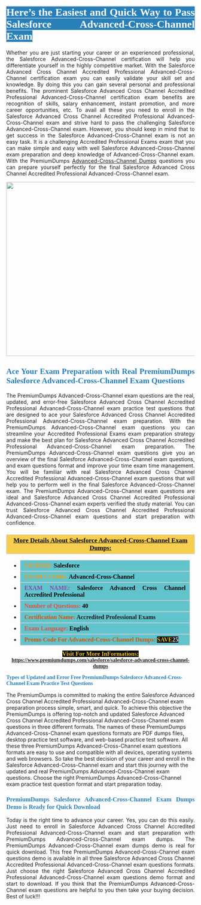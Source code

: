 <h1 style="text-align: justify;"><span style="color:#ffffff;"><span style="font-family:Georgia,serif;"><strong><span style="background-color:#2980b9;">Here’s the Easiest and Quick Way to Pass Salesforce Advanced-Cross-Channel Exam</span></strong></span></span></h1>

<p style="text-align: justify;">Whether you are just starting your career or an experienced professional, the Salesforce Advanced-Cross-Channel certification will help you differentiate yourself in the highly competitive market. With the Salesforce Advanced Cross Channel Accredited Professional Advanced-Cross-Channel certification exam you can easily validate your skill set and knowledge. By doing this you can gain several personal and professional benefits. The prominent Salesforce Advanced Cross Channel Accredited Professional Advanced-Cross-Channel certification exam benefits are recognition of skills, salary enhancement, instant promotion, and more career opportunities, etc. To avail all these you need to enroll in the Salesforce Advanced Cross Channel Accredited Professional Advanced-Cross-Channel exam and strive hard to pass the challenging Salesforce Advanced-Cross-Channel exam. However, you should keep in mind that to get success in the Salesforce Advanced-Cross-Channel exam is not an easy task. It is a challenging Accredited Professional Exams exam that you can make simple and easy with well Salesforce Advanced-Cross-Channel exam preparation and deep knowledge of Advanced-Cross-Channel exam. With the PremiumDumps <a href="https://www.premiumdumps.com/salesforce/salesforce-advanced-cross-channel-dumps">Advanced-Cross-Channel Dumps</a> questions you can prepare yourself perfectly for the final Salesforce Advanced Cross Channel Accredited Professional Advanced-Cross-Channel exam.</p>

<p style="text-align: center;"><a href="https://www.premiumdumps.com/salesforce/salesforce-advanced-cross-channel-dumps"><img alt="" src="https://i.imgur.com/KJGzbJ2.jpeg" style="width: 700px; height: 465px;" /></a></p>

<h2 style="text-align: justify;"><span style="color:#2980b9;"><span style="font-family:Georgia,serif;"><strong>Ace Your Exam Preparation with Real PremiumDumps Salesforce Advanced-Cross-Channel Exam Questions</strong></span></span></h2>

<p style="text-align: justify;">The PremiumDumps Advanced-Cross-Channel exam questions are the real, updated, and error-free Salesforce Advanced Cross Channel Accredited Professional Advanced-Cross-Channel exam practice test questions that are designed to ace your Salesforce Advanced Cross Channel Accredited Professional Advanced-Cross-Channel exam preparation. With the PremiumDumps Advanced-Cross-Channel exam questions you can streamline your Accredited Professional Exams exam preparation strategy and make the best plan for Salesforce Advanced Cross Channel Accredited Professional Advanced-Cross-Channel exam preparation. The PremiumDumps Advanced-Cross-Channel exam questions give you an overview of the final Salesforce Advanced-Cross-Channel exam questions, and exam questions format and improve your time exam time management. You will be familiar with real Salesforce Advanced Cross Channel Accredited Professional Advanced-Cross-Channel exam questions that will help you to perform well in the final Salesforce Advanced-Cross-Channel exam. The PremiumDumps Advanced-Cross-Channel exam questions are ideal and Salesforce Advanced Cross Channel Accredited Professional Advanced-Cross-Channel exam experts verified the study material. You can trust Salesforce Advanced Cross Channel Accredited Professional Advanced-Cross-Channel exam questions and start preparation with confidence.</p>

<h3 style="background: #f7ce50; border: 1px solid rgb(204, 204, 204); padding: 5px 10px; text-align: center;"><span style="font-family:Georgia,serif;"><u><u><span style="color:#000000;"><span style="font-size:11pt"><span style="line-height:normal"><b><span style="font-size:13.0pt"><span cambria="">More Details About Salesforce Advanced-Cross-Channel Exam Dumps:</span></span></b></span></span></span></u></u></span></h3>

<ul>
	<li style="margin:0cm 10pt">
	<div style="background:#61c4cd; border: 1px solid rgb(204, 204, 204); padding: 5px 10px; text-align: justify;"><span style="font-family:Georgia,serif;"><span style="font-size:11pt"><span style="line-height:normal"><b><span style="font-size:12.0pt"><span new="" roman="" times=""><span style="color:#f39c12;">VENDOR:</span> <span style="color:#000000;">Salesforce</span></span></span></b></span></span></span></div>
	</li>
	<li style="margin:0cm 10pt">
	<div style="background: #61c4cd; border: 1px solid rgb(204, 204, 204); padding: 5px 10px; text-align: justify;"><span style="font-family:Georgia,serif;"><span style="font-size:11pt"><span style="line-height:normal"><b><span style="font-size:12.0pt"><span new="" roman="" times=""><span style="color:#f39c12;">EXAM CCODE:</span> <span style="color:#000000;">Advanced-Cross-Channel</span></span></span></b></span></span></span></div>
	</li>
	<li style="margin:0cm 10pt">
	<div style="background: #61c4cd; border: 1px solid rgb(204, 204, 204); padding: 5px 10px; text-align: justify;"><span style="font-family:Georgia,serif;"><span style="font-size:11pt"><span style="line-height:normal"><b><span style="font-size:12.0pt"><span new="" roman="" times=""><span style="color:#8e44ad;">EXAM NAME:</span> <span style="color:#000000;">Salesforce Advanced Cross Channel Accredited Professional</span></span></span></b></span></span></span></div>
	</li>
	<li style="margin:0cm 10pt">
	<div style="background: #61c4cd; border: 1px solid rgb(204, 204, 204); padding: 5px 10px;"><span style="font-family:Georgia,serif;"><span style="font-size:11pt"><span style="line-height:normal"><b><span style="font-size:12.0pt"><span new="" roman="" times=""><span style="color:#e74c3c;">Number of Questions:</span><span style="color:#000000;"><span style="color:#f1c40f;"> </span>40</span></span></span></b></span></span></span></div>
	</li>
	<li style="margin:0cm 10pt">
	<div style="background: #61c4cd; border: 1px solid rgb(204, 204, 204); padding: 5px 10px; text-align: justify;"><span style="font-family:Georgia,serif;"><span style="font-size:11pt"><span style="line-height:normal"><b><span style="font-size:12.0pt"><span new="" roman="" times=""><span style="color:#d35400;">Certification Name:</span> Accredited Professional Exams</span></span></b></span></span></span></div>
	</li>
	<li style="margin:0cm 10pt">
	<div style="background: #61c4cd; border: 1px solid rgb(204, 204, 204); padding: 5px 10px; text-align: justify;"><span style="font-family:Georgia,serif;"><span style="font-size:11pt"><span style="line-height:normal"><b><span style="font-size:12.0pt"><span new="" roman="" times=""><span style="color:#e74c3c;">Exam Language:</span> <span style="color:#000000;">English</span></span></span></b></span></span></span></div>
	</li>
	<li style="margin:0cm 10pt">
	<div style="background: #61c4cd; border: 1px solid rgb(204, 204, 204); padding: 5px 10px;"><span style="font-family:Georgia,serif;"><span style="font-size:11pt"><span style="line-height:normal"><b><span style="font-size:12.0pt"><span new="" roman="" times=""><span style="color:#d35400;">Promo Code For Advanced-Cross-Channel Dumps:</span><span style="color:#f1c40f;"> <span style="background-color:#000000;">SAVE</span></span><span style="color:#ffffff;"><span style="background-color:#000000;">25</span></span></span></span></b></span></span></span></div>
	</li>
</ul>

<p style="text-align: center;"><span style="font-family:Georgia,serif;"><strong><span style="font-size:16px;"><span style="color:#f1c40f;"><span style="background-color:#000000;">Visit For More InFormations:</span></span></span> <a href="https://www.premiumdumps.com/salesforce/salesforce-advanced-cross-channel-dumps">https://www.premiumdumps.com/salesforce/salesforce-advanced-cross-channel-dumps</a></strong></span></p>

<p><span style="color:#2980b9;"><span style="font-family:Georgia,serif;"><strong><strong><strong>Types of Updated and Error Free PremiumDumps Salesforce Advanced-Cross-Channel Exam Practice Test Questions</strong></strong></strong></span></span></p>

<p>The PremiumDumps is committed to making the entire Salesforce Advanced Cross Channel Accredited Professional Advanced-Cross-Channel exam preparation process simple, smart, and quick. To achieve this objective the PremiumDumps is offering top-notch and updated Salesforce Advanced Cross Channel Accredited Professional Advanced-Cross-Channel exam questions in three different formats. The names of these PremiumDumps Advanced-Cross-Channel exam questions formats are PDF dumps files, desktop practice test software, and web-based practice test software. All these three PremiumDumps Advanced-Cross-Channel exam questions formats are easy to use and compatible with all devices, operating systems and web browsers. So take the best decision of your career and enroll in the Salesforce Advanced-Cross-Channel exam and start this journey with the updated and real PremiumDumps Advanced-Cross-Channel exam questions. Choose the right PremiumDumps Advanced-Cross-Channel exam practice test question format and start preparation today.</p>

<h3 style="text-align: justify;"><span style="color:#2980b9;"><span style="font-family:Georgia,serif;"><strong><strong><strong>PremiumDumps Salesforce Advanced-Cross-Channel Exam Dumps Demo is Ready for Quick Download</strong></strong></strong></span></span></h3>

<p style="text-align: justify;">Today is the right time to advance your career. Yes, you can do this easily. Just need to enroll in Salesforce Advanced Cross Channel Accredited Professional Advanced-Cross-Channel exam and start preparation with PremiumDumps Advanced-Cross-Channel exam dumps. The PremiumDumps Advanced-Cross-Channel exam dumps demo is real for quick download. This free PremiumDumps Advanced-Cross-Channel exam questions demo is available in all three Salesforce Advanced Cross Channel Accredited Professional Advanced-Cross-Channel exam questions formats. Just choose the right Salesforce Advanced Cross Channel Accredited Professional Advanced-Cross-Channel exam questions demo format and start to download. If you think that the PremiumDumps Advanced-Cross-Channel exam questions are helpful to you then take your buying decision. Best of luck!!!</p>

